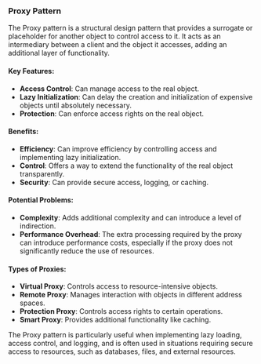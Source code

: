### Proxy Pattern

The Proxy pattern is a structural design pattern that provides a surrogate or placeholder for another object to control access to it. It acts as an intermediary between a client and the object it accesses, adding an additional layer of functionality.

#### Key Features:
- **Access Control**: Can manage access to the real object.
- **Lazy Initialization**: Can delay the creation and initialization of expensive objects until absolutely necessary.
- **Protection**: Can enforce access rights on the real object.

#### Benefits:
- **Efficiency**: Can improve efficiency by controlling access and implementing lazy initialization.
- **Control**: Offers a way to extend the functionality of the real object transparently.
- **Security**: Can provide secure access, logging, or caching.

#### Potential Problems:
- **Complexity**: Adds additional complexity and can introduce a level of indirection.
- **Performance Overhead**: The extra processing required by the proxy can introduce performance costs, especially if the proxy does not significantly reduce the use of resources.

#### Types of Proxies:
- **Virtual Proxy**: Controls access to resource-intensive objects.
- **Remote Proxy**: Manages interaction with objects in different address spaces.
- **Protection Proxy**: Controls access rights to certain operations.
- **Smart Proxy**: Provides additional functionality like caching.

The Proxy pattern is particularly useful when implementing lazy loading, access control, and logging, and is often used in situations requiring secure access to resources, such as databases, files, and external resources.
